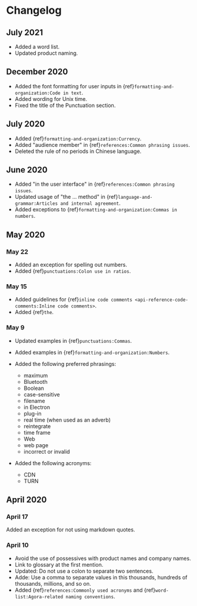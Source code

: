 # Changelog

## July 2021

- Added a word list.
- Updated product naming.

## December 2020

- Added the font formatting for user inputs in {ref}`formatting-and-organization:Code in text`.
- Added wording for Unix time.
- Fixed the title of the Punctuation section.

## July 2020

- Added {ref}`formatting-and-organization:Currency`.
- Added "audience member" in {ref}`references:Common phrasing issues`.
- Deleted the rule of no periods in Chinese language.

## June 2020

- Added "in the user interface" in {ref}`references:Common phrasing issues`.
- Updated usage of "the ... method" in {ref}`language-and-grammar:Articles and internal agreement`.
- Added exceptions to {ref}`formatting-and-organization:Commas in numbers`.

## May 2020

### May 22

- Added an exception for spelling out numbers.
- Added {ref}`punctuations:Colon use in ratios`.

### May 15

- Added guidelines for {ref}`inline code comments <api-reference-code-comments:Inline code comments>`.
- Added {ref}`the`.

### May 9

- Updated examples in {ref}`punctuations:Commas`.

- Added examples in {ref}`formatting-and-organization:Numbers`.

- Added the following preferred phrasings:

  - maximum
  - Bluetooth
  - Boolean
  - case-sensitive
  - filename
  - in Electron
  - plug-in
  - real time (when used as an adverb)
  - reintegrate
  - time frame
  - Web
  - web page
  - incorrect or invalid

- Added the following acronyms:

  - CDN
  - TURN

## April 2020

### April 17

Added an exception for not using markdown quotes.

### April 10

- Avoid the use of possessives with product names and company names.
- Link to glossary at the first mention.
- Updated: Do not use a colon to separate two sentences.
- Adde: Use a comma to separate values in this thousands, hundreds of thousands, millions, and so on.
- Added {ref}`references:Commonly used acronyms` and {ref}`word-list:Agora-related naming conventions`.
